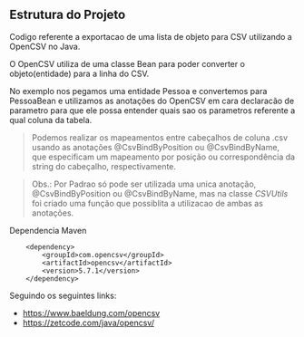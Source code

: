 ## Estrutura do Projeto
Codigo referente a exportacao de uma lista de objeto para CSV utilizando a OpenCSV no Java.

O OpenCSV utiliza de uma classe Bean para poder converter o objeto(entidade) para a linha do CSV.

No exemplo nos pegamos uma entidade Pessoa e convertemos para PessoaBean e utilizamos as anotações do OpenCSV em cara declaracão de parametro para que ele possa entender quais sao os parametros referente a qual coluna da tabela.

> Podemos realizar os mapeamentos entre cabeçalhos de coluna .csv usando as anotações @CsvBindByPosition ou @CsvBindByName, que especificam um mapeamento por posição ou correspondência da string do cabeçalho, respectivamente.

> Obs.: Por Padrao só pode ser utilizada uma unica anotação,  @CsvBindByPosition ou @CsvBindByName, mas na classe *CSVUtils* foi criado uma função que possiblita a utilizacao de ambas as anotações.

Dependencia Maven

```
    <dependency>
        <groupId>com.opencsv</groupId>
        <artifactId>opencsv</artifactId>
        <version>5.7.1</version>
    </dependency>
```
Seguindo os seguintes links:
- https://www.baeldung.com/opencsv
- https://zetcode.com/java/opencsv/
